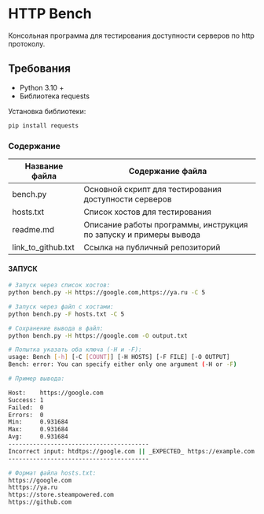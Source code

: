 # HTTP Bench 
Консольная программа для тестирования доступности серверов по http протоколу.

## Требования 
- Python 3.10 +
- Библиотека requests

Установка библиотеки:
```bash
pip install requests
```

### Содержание 
Название файла     | Содержание файла
-------------------|----------------------
bench.py           | Основной скрипт для тестирования доступности серверов
hosts.txt          | Список хостов для тестирования
readme.md          | Описание работы программы, инструкция по запуску и примеры вывода
link_to_github.txt | Ссылка на публичный репозиторий

#### ЗАПУСК
```bash
# Запуск через список хостов:
python bench.py -H https://google.com,https://ya.ru -C 5

# Запуск через файл с хостами:
python bench.py -F hosts.txt -C 5

# Сохранение вывода в файл:
python bench.py -H https://google.com -O output.txt

# Попытка указать оба ключа (-H и -F):
usage: Bench [-h] [-C [COUNT]] [-H HOSTS] [-F FILE] [-O OUTPUT]
Bench: error: You can specify either only one argument (-H or -F)

# Пример вывода:

Host:    https://google.com
Success: 1
Failed:  0
Errors:  0
Min:     0.931684
Max:     0.931684
Avg:     0.931684
----------------------------------------
Incorrect input: htdtps://google.com || _EXPECTED_ https://example.com
----------------------------------------

# Формат файла hosts.txt:
https://google.com
htttps://ya.ru
https://store.steampowered.com
https://github.com